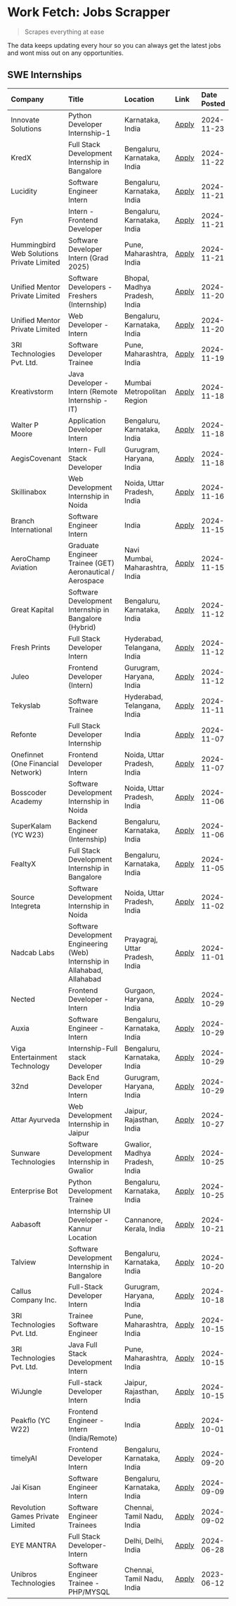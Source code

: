 # Work Fetch: Jobs Scrapper
> Scrapes everything at ease

The data keeps updating every hour so you can always get the latest jobs and wont miss out on any opportunities.

## SWE Internships
<!--START_SECTION:workfetch-->
| Company                                   | Title                                                                     | Location                        | Link                                                                                                                                                                                                                                          | Date Posted   |
|:------------------------------------------|:--------------------------------------------------------------------------|:--------------------------------|:----------------------------------------------------------------------------------------------------------------------------------------------------------------------------------------------------------------------------------------------|:--------------|
| Innovate Solutions                        | Python Developer Internship-1                                             | Karnataka, India                | [Apply](https://in.linkedin.com/jobs/view/python-developer-internship-1-at-innovate-solutions-4083921414?position=26&pageNum=0&refId=mBrgQS1HgzF%2FkRvPH2LD2A%3D%3D&trackingId=JQkf5qO%2B6z48fTIrc371HQ%3D%3D)                                | 2024-11-23    |
| KredX                                     | Full Stack Development Internship in Bangalore                            | Bengaluru, Karnataka, India     | [Apply](https://in.linkedin.com/jobs/view/full-stack-development-internship-in-bangalore-at-kredx-4082021747?position=23&pageNum=0&refId=mBrgQS1HgzF%2FkRvPH2LD2A%3D%3D&trackingId=9v1w5fqusD7Ao1qU8jhg2A%3D%3D)                              | 2024-11-22    |
| Lucidity                                  | Software Engineer Intern                                                  | Bengaluru, Karnataka, India     | [Apply](https://in.linkedin.com/jobs/view/software-engineer-intern-at-lucidity-4081805788?position=12&pageNum=0&refId=mBrgQS1HgzF%2FkRvPH2LD2A%3D%3D&trackingId=KyrDDNUz7qQkmnC3%2Fckxbw%3D%3D)                                               | 2024-11-21    |
| Fyn                                       | Intern - Frontend Developer                                               | Bengaluru, Karnataka, India     | [Apply](https://in.linkedin.com/jobs/view/intern-frontend-developer-at-fyn-4079706595?position=16&pageNum=0&refId=mBrgQS1HgzF%2FkRvPH2LD2A%3D%3D&trackingId=pNGdXK2v%2FjSo5EZ0CWSjFA%3D%3D)                                                   | 2024-11-21    |
| Hummingbird Web Solutions Private Limited | Software Developer Intern (Grad 2025)                                     | Pune, Maharashtra, India        | [Apply](https://in.linkedin.com/jobs/view/software-developer-intern-grad-2025-at-hummingbird-web-solutions-private-limited-4079796998?position=35&pageNum=0&refId=mBrgQS1HgzF%2FkRvPH2LD2A%3D%3D&trackingId=i9FCLYg%2F%2BN0RppCrnK68IQ%3D%3D) | 2024-11-21    |
| Unified Mentor Private Limited            | Software Developers - Freshers (Internship)                               | Bhopal, Madhya Pradesh, India   | [Apply](https://in.linkedin.com/jobs/view/software-developers-freshers-internship-at-unified-mentor-private-limited-4078446287?position=29&pageNum=0&refId=mBrgQS1HgzF%2FkRvPH2LD2A%3D%3D&trackingId=tohjsvevTj4Au%2Bj0ryy8Iw%3D%3D)          | 2024-11-20    |
| Unified Mentor Private Limited            | Web Developer - Intern                                                    | Bengaluru, Karnataka, India     | [Apply](https://in.linkedin.com/jobs/view/web-developer-intern-at-unified-mentor-private-limited-4078450055?position=55&pageNum=0&refId=mBrgQS1HgzF%2FkRvPH2LD2A%3D%3D&trackingId=fT8XnUACWD%2FjQXhzU244QQ%3D%3D)                             | 2024-11-20    |
| 3RI Technologies Pvt. Ltd.                | Software Developer Trainee                                                | Pune, Maharashtra, India        | [Apply](https://in.linkedin.com/jobs/view/software-developer-trainee-at-3ri-technologies-pvt-ltd-4080283578?position=38&pageNum=0&refId=mBrgQS1HgzF%2FkRvPH2LD2A%3D%3D&trackingId=1yRGAAKt39HLb1HSr%2BA0xQ%3D%3D)                             | 2024-11-19    |
| Kreativstorm                              | Java Developer - Intern (Remote Internship - IT)                          | Mumbai Metropolitan Region      | [Apply](https://in.linkedin.com/jobs/view/java-developer-intern-remote-internship-it-at-kreativstorm-4079340084?position=22&pageNum=0&refId=mBrgQS1HgzF%2FkRvPH2LD2A%3D%3D&trackingId=XCdhK8%2BS2ofssw0wJ9UGIw%3D%3D)                         | 2024-11-18    |
| Walter P Moore                            | Application Developer Intern                                              | Bengaluru, Karnataka, India     | [Apply](https://in.linkedin.com/jobs/view/application-developer-intern-at-walter-p-moore-4077126811?position=33&pageNum=0&refId=mBrgQS1HgzF%2FkRvPH2LD2A%3D%3D&trackingId=FHxlW2BugaHze7wdb70aZw%3D%3D)                                       | 2024-11-18    |
| AegisCovenant                             | Intern- Full Stack Developer                                              | Gurugram, Haryana, India        | [Apply](https://in.linkedin.com/jobs/view/intern-full-stack-developer-at-aegiscovenant-4079044973?position=56&pageNum=0&refId=mBrgQS1HgzF%2FkRvPH2LD2A%3D%3D&trackingId=ruWGjGF%2FzRby8n14PCvy%2Bw%3D%3D)                                     | 2024-11-18    |
| Skillinabox                               | Web Development Internship in Noida                                       | Noida, Uttar Pradesh, India     | [Apply](https://in.linkedin.com/jobs/view/web-development-internship-in-noida-at-skillinabox-4077783016?position=27&pageNum=0&refId=mBrgQS1HgzF%2FkRvPH2LD2A%3D%3D&trackingId=bYT8LfM2%2BfK46xmoMqNl1Q%3D%3D)                                 | 2024-11-16    |
| Branch International                      | Software Engineer Intern                                                  | India                           | [Apply](https://in.linkedin.com/jobs/view/software-engineer-intern-at-branch-international-4054425650?position=49&pageNum=0&refId=mBrgQS1HgzF%2FkRvPH2LD2A%3D%3D&trackingId=SsVdW3YGFoRK5FLGE9DKwg%3D%3D)                                     | 2024-11-15    |
| AeroChamp Aviation                        | Graduate Engineer Trainee (GET) Aeronautical / Aerospace                  | Navi Mumbai, Maharashtra, India | [Apply](https://in.linkedin.com/jobs/view/graduate-engineer-trainee-get-aeronautical-aerospace-at-aerochamp-aviation-4075807848?position=51&pageNum=0&refId=mBrgQS1HgzF%2FkRvPH2LD2A%3D%3D&trackingId=7tb5oPwR1%2FR1qbSS5GH5Iw%3D%3D)         | 2024-11-15    |
| Great Kapital                             | Software Development Internship in Bangalore (Hybrid)                     | Bengaluru, Karnataka, India     | [Apply](https://in.linkedin.com/jobs/view/software-development-internship-in-bangalore-hybrid-at-great-kapital-4074322094?position=20&pageNum=0&refId=mBrgQS1HgzF%2FkRvPH2LD2A%3D%3D&trackingId=W72Ftm5RgrtN7KCnCdVqGA%3D%3D)                 | 2024-11-12    |
| Fresh Prints                              | Full Stack Developer Intern                                               | Hyderabad, Telangana, India     | [Apply](https://in.linkedin.com/jobs/view/full-stack-developer-intern-at-fresh-prints-4074759619?position=37&pageNum=0&refId=mBrgQS1HgzF%2FkRvPH2LD2A%3D%3D&trackingId=rtoJYKSCTm%2FQGCy2idUTjw%3D%3D)                                        | 2024-11-12    |
| Juleo                                     | Frontend Developer (Intern)                                               | Gurugram, Haryana, India        | [Apply](https://in.linkedin.com/jobs/view/frontend-developer-intern-at-juleo-4072443159?position=43&pageNum=0&refId=mBrgQS1HgzF%2FkRvPH2LD2A%3D%3D&trackingId=KtmlJ24IC2dwppkFj7IKzQ%3D%3D)                                                   | 2024-11-12    |
| Tekyslab                                  | Software Trainee                                                          | Hyderabad, Telangana, India     | [Apply](https://in.linkedin.com/jobs/view/software-trainee-at-tekyslab-4074128169?position=52&pageNum=0&refId=mBrgQS1HgzF%2FkRvPH2LD2A%3D%3D&trackingId=AAjQXqv1nSV2VSDxzUS93w%3D%3D)                                                         | 2024-11-11    |
| Refonte                                   | Full Stack Developer Internship                                           | India                           | [Apply](https://in.linkedin.com/jobs/view/full-stack-developer-internship-at-refonte-4071576773?position=30&pageNum=0&refId=mBrgQS1HgzF%2FkRvPH2LD2A%3D%3D&trackingId=Vm6KczXVLlS7oXVVmiVoeQ%3D%3D)                                           | 2024-11-07    |
| Onefinnet (One Financial Network)         | Frontend Developer Intern                                                 | Noida, Uttar Pradesh, India     | [Apply](https://in.linkedin.com/jobs/view/frontend-developer-intern-at-onefinnet-one-financial-network-4067260672?position=50&pageNum=0&refId=mBrgQS1HgzF%2FkRvPH2LD2A%3D%3D&trackingId=Jy2zeXH7Ikeuk%2F3TSx5Kkg%3D%3D)                       | 2024-11-07    |
| Bosscoder Academy                         | Software Development Internship in Noida                                  | Noida, Uttar Pradesh, India     | [Apply](https://in.linkedin.com/jobs/view/software-development-internship-in-noida-at-bosscoder-academy-4070090866?position=8&pageNum=0&refId=mBrgQS1HgzF%2FkRvPH2LD2A%3D%3D&trackingId=jvEEKM45EZwdGVQmpSrAjA%3D%3D)                         | 2024-11-06    |
| SuperKalam (YC W23)                       | Backend Engineer (Internship)                                             | Bengaluru, Karnataka, India     | [Apply](https://in.linkedin.com/jobs/view/backend-engineer-internship-at-superkalam-yc-w23-4069134451?position=28&pageNum=0&refId=mBrgQS1HgzF%2FkRvPH2LD2A%3D%3D&trackingId=51HnWP0MWcgT%2F6s4ETO7Lg%3D%3D)                                   | 2024-11-06    |
| FealtyX                                   | Full Stack Development Internship in Bangalore                            | Bengaluru, Karnataka, India     | [Apply](https://in.linkedin.com/jobs/view/full-stack-development-internship-in-bangalore-at-fealtyx-4067118640?position=48&pageNum=0&refId=mBrgQS1HgzF%2FkRvPH2LD2A%3D%3D&trackingId=WXwhnRDgMfQozD4H403GgQ%3D%3D)                            | 2024-11-05    |
| Source Integreta                          | Software Development Internship in Noida                                  | Noida, Uttar Pradesh, India     | [Apply](https://in.linkedin.com/jobs/view/software-development-internship-in-noida-at-source-integreta-4066120527?position=11&pageNum=0&refId=mBrgQS1HgzF%2FkRvPH2LD2A%3D%3D&trackingId=iCBqKE3DqYj6nEVplc59MQ%3D%3D)                         | 2024-11-02    |
| Nadcab Labs                               | Software Development Engineering (Web) Internship in Allahabad, Allahabad | Prayagraj, Uttar Pradesh, India | [Apply](https://in.linkedin.com/jobs/view/software-development-engineering-web-internship-in-allahabad-allahabad-at-nadcab-labs-4064940107?position=7&pageNum=0&refId=mBrgQS1HgzF%2FkRvPH2LD2A%3D%3D&trackingId=GR4TGdf55eSfnxOjRNJO1Q%3D%3D) | 2024-11-01    |
| Nected                                    | Frontend Developer - Intern                                               | Gurgaon, Haryana, India         | [Apply](https://in.linkedin.com/jobs/view/frontend-developer-intern-at-nected-4060911002?position=5&pageNum=0&refId=mBrgQS1HgzF%2FkRvPH2LD2A%3D%3D&trackingId=rk65NFAAYL8h7mptuuRwsQ%3D%3D)                                                   | 2024-10-29    |
| Auxia                                     | Software Engineer - Intern                                                | Bengaluru, Karnataka, India     | [Apply](https://in.linkedin.com/jobs/view/software-engineer-intern-at-auxia-4060904544?position=17&pageNum=0&refId=mBrgQS1HgzF%2FkRvPH2LD2A%3D%3D&trackingId=Me%2FqNiFAt6gP%2BEYy21RrfA%3D%3D)                                                | 2024-10-29    |
| Viga Entertainment Technology             | Internship-Full stack Developer                                           | Bengaluru, Karnataka, India     | [Apply](https://in.linkedin.com/jobs/view/internship-full-stack-developer-at-viga-entertainment-technology-4061962911?position=39&pageNum=0&refId=mBrgQS1HgzF%2FkRvPH2LD2A%3D%3D&trackingId=dRnusqFjugvz6FmyGx4UKw%3D%3D)                     | 2024-10-29    |
| 32nd                                      | Back End Developer Intern                                                 | Gurugram, Haryana, India        | [Apply](https://in.linkedin.com/jobs/view/back-end-developer-intern-at-32nd-4062280105?position=42&pageNum=0&refId=mBrgQS1HgzF%2FkRvPH2LD2A%3D%3D&trackingId=cc6MH8gZJUb6yE81TLhTMg%3D%3D)                                                    | 2024-10-29    |
| Attar Ayurveda                            | Web Development Internship in Jaipur                                      | Jaipur, Rajasthan, India        | [Apply](https://in.linkedin.com/jobs/view/web-development-internship-in-jaipur-at-attar-ayurveda-4060435312?position=40&pageNum=0&refId=mBrgQS1HgzF%2FkRvPH2LD2A%3D%3D&trackingId=AWH1rqwLnwpWPMtwGhcu8w%3D%3D)                               | 2024-10-27    |
| Sunware Technologies                      | Software Development Internship in Gwalior                                | Gwalior, Madhya Pradesh, India  | [Apply](https://in.linkedin.com/jobs/view/software-development-internship-in-gwalior-at-sunware-technologies-4059018500?position=13&pageNum=0&refId=mBrgQS1HgzF%2FkRvPH2LD2A%3D%3D&trackingId=c6XQk0BigDb2ay8YEYuraw%3D%3D)                   | 2024-10-25    |
| Enterprise Bot                            | Python Development Trainee                                                | Bengaluru, Karnataka, India     | [Apply](https://in.linkedin.com/jobs/view/python-development-trainee-at-enterprise-bot-4059097615?position=24&pageNum=0&refId=mBrgQS1HgzF%2FkRvPH2LD2A%3D%3D&trackingId=eO3%2FPtrtLod%2FqFswJSsRTg%3D%3D)                                     | 2024-10-25    |
| Aabasoft                                  | Internship UI Developer - Kannur Location                                 | Cannanore, Kerala, India        | [Apply](https://in.linkedin.com/jobs/view/internship-ui-developer-kannur-location-at-aabasoft-4055898437?position=19&pageNum=0&refId=mBrgQS1HgzF%2FkRvPH2LD2A%3D%3D&trackingId=qJg7PNPXl75KLmGnwyhueg%3D%3D)                                  | 2024-10-21    |
| Talview                                   | Software Development Internship in Bangalore                              | Bengaluru, Karnataka, India     | [Apply](https://in.linkedin.com/jobs/view/software-development-internship-in-bangalore-at-talview-4055420944?position=3&pageNum=0&refId=mBrgQS1HgzF%2FkRvPH2LD2A%3D%3D&trackingId=NTfV1rk%2FB4H9lNMluh%2BaSw%3D%3D)                           | 2024-10-20    |
| Callus Company Inc.                       | Full-Stack Developer Intern                                               | Gurugram, Haryana, India        | [Apply](https://in.linkedin.com/jobs/view/full-stack-developer-intern-at-callus-company-inc-4052948592?position=32&pageNum=0&refId=mBrgQS1HgzF%2FkRvPH2LD2A%3D%3D&trackingId=AJnVgCysHY6RAGLkYMdPtA%3D%3D)                                    | 2024-10-18    |
| 3RI Technologies Pvt. Ltd.                | Trainee Software Engineer                                                 | Pune, Maharashtra, India        | [Apply](https://in.linkedin.com/jobs/view/trainee-software-engineer-at-3ri-technologies-pvt-ltd-4048233384?position=36&pageNum=0&refId=mBrgQS1HgzF%2FkRvPH2LD2A%3D%3D&trackingId=DdiuVpskYHf4hw%2Ff%2FmaqEg%3D%3D)                            | 2024-10-15    |
| 3RI Technologies Pvt. Ltd.                | Java Full Stack Development Intern                                        | Pune, Maharashtra, India        | [Apply](https://in.linkedin.com/jobs/view/java-full-stack-development-intern-at-3ri-technologies-pvt-ltd-4048231995?position=47&pageNum=0&refId=mBrgQS1HgzF%2FkRvPH2LD2A%3D%3D&trackingId=r8Nzf%2B8bfDWeafMbhv%2Bfkg%3D%3D)                   | 2024-10-15    |
| WiJungle                                  | Full-stack Developer Intern                                               | Jaipur, Rajasthan, India        | [Apply](https://in.linkedin.com/jobs/view/full-stack-developer-intern-at-wijungle-4048227759?position=59&pageNum=0&refId=mBrgQS1HgzF%2FkRvPH2LD2A%3D%3D&trackingId=kNdUdoqOtEbJOt0xgL8QOA%3D%3D)                                              | 2024-10-15    |
| Peakflo (YC W22)                          | Frontend Engineer - Intern (India/Remote)                                 | India                           | [Apply](https://in.linkedin.com/jobs/view/frontend-engineer-intern-india-remote-at-peakflo-yc-w22-4037729755?position=6&pageNum=0&refId=mBrgQS1HgzF%2FkRvPH2LD2A%3D%3D&trackingId=SrceRbEsXCr9AjV%2Brm1oBg%3D%3D)                             | 2024-10-01    |
| timelyAI                                  | Frontend Developer Intern                                                 | Bengaluru, Karnataka, India     | [Apply](https://in.linkedin.com/jobs/view/frontend-developer-intern-at-timelyai-4030925040?position=10&pageNum=0&refId=mBrgQS1HgzF%2FkRvPH2LD2A%3D%3D&trackingId=YtYK8WgqH5bRYqqh4wbWPQ%3D%3D)                                                | 2024-09-20    |
| Jai Kisan                                 | Software Engineer Intern                                                  | Bengaluru, Karnataka, India     | [Apply](https://in.linkedin.com/jobs/view/software-engineer-intern-at-jai-kisan-4024075360?position=44&pageNum=0&refId=mBrgQS1HgzF%2FkRvPH2LD2A%3D%3D&trackingId=oSLYBIxkRyS470QOo8cONA%3D%3D)                                                | 2024-09-09    |
| Revolution Games Private Limited          | Software Engineer Trainees                                                | Chennai, Tamil Nadu, India      | [Apply](https://in.linkedin.com/jobs/view/software-engineer-trainees-at-revolution-games-private-limited-4015912927?position=41&pageNum=0&refId=mBrgQS1HgzF%2FkRvPH2LD2A%3D%3D&trackingId=8BBrFTCkQeLH0p68om9Y3w%3D%3D)                       | 2024-09-02    |
| EYE MANTRA                                | Full Stack Developer- Intern                                              | Delhi, Delhi, India             | [Apply](https://in.linkedin.com/jobs/view/full-stack-developer-intern-at-eye-mantra-3960988037?position=60&pageNum=0&refId=mBrgQS1HgzF%2FkRvPH2LD2A%3D%3D&trackingId=hRwKvxtGNtgUDcOJXaRapg%3D%3D)                                            | 2024-06-28    |
| Unibros Technologies                      | Software Engineer Trainee - PHP/MYSQL                                     | Chennai, Tamil Nadu, India      | [Apply](https://in.linkedin.com/jobs/view/software-engineer-trainee-php-mysql-at-unibros-technologies-3656599241?position=57&pageNum=0&refId=mBrgQS1HgzF%2FkRvPH2LD2A%3D%3D&trackingId=9vE90m9eL01q%2FsfCE8ocoA%3D%3D)                        | 2023-06-12    |
<!--END_SECTION:workfetch-->
